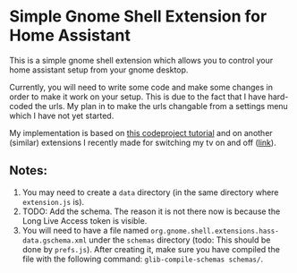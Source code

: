 # Simple Gnome Shell Extension for Home Assistant

This is a simple gnome shell extension which allows you to control your home assistant setup from your gnome desktop. 

Currently, you will need to write some code and make some changes in order to make it work on your setup. This is due to the fact that I have hard-coded the urls. My plan in to make the urls changable from a settings menu which I have not yet started.

My implementation is based on [this codeproject tutorial](https://www.codeproject.com/Articles/5271677/How-to-Create-A-GNOME-Extension) and on another (similar) extensions I recently made for switching my tv on and off ([link](https://github.com/geoph9/tv-switch-gnome-shell-extension)).

## Notes:

1. You may need to create a `data` directory (in the same directory where `extension.js` is).
2. TODO: Add the schema. The reason it is not there now is because the Long Live Access token is visible.
3. You will need to have a file named `org.gnome.shell.extensions.hass-data.gschema.xml` under the `schemas` directory (todo: This should be done by `prefs.js`). After creating it, make sure you have compiled the file with the following command: `glib-compile-schemas schemas/`.